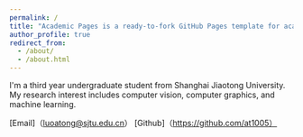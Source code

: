 ```yaml
---
permalink: /
title: "Academic Pages is a ready-to-fork GitHub Pages template for academic personal websites"
author_profile: true
redirect_from: 
  - /about/
  - /about.html
---
```


I'm a third year undergraduate student from Shanghai Jiaotong University. My research interest includes computer vision, computer graphics, and machine learning.

[Email]（luoatong@sjtu.edu.cn）
[Github]（https://github.com/at1005）
